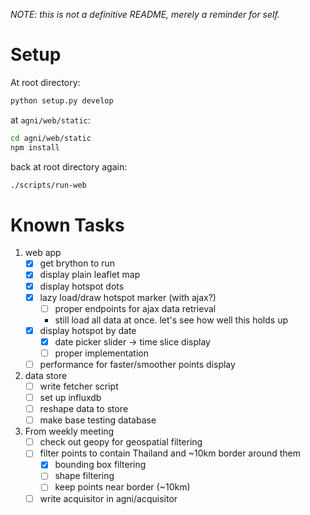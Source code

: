 *NOTE: this is not a definitive README, merely a reminder for self.*

# Setup

At root directory:

```sh
python setup.py develop
```

at `agni/web/static`:

```sh
cd agni/web/static
npm install
```

back at root directory again:

```sh
./scripts/run-web
```

# Known Tasks

1. web app
    - [x] get brython to run
    - [x] display plain leaflet map
    - [x] display hotspot dots
    - [x] lazy load/draw hotspot marker (with ajax?)
        - [ ] proper endpoints for ajax data retrieval
        - still load all data at once. let's see how well this holds up
    - [x] display hotspot by date
        - [x] date picker slider -> time slice display
        - [ ] proper implementation
    - [ ] performance for faster/smoother points display
2. data store
    - [ ] write fetcher script
    - [ ] set up influxdb
    - [ ] reshape data to store
    - [ ] make base testing database
3. From weekly meeting
    - [ ] check out geopy for geospatial filtering
    - [ ] filter points to contain Thailand and ~10km border around them
        - [x] bounding box filtering
        - [ ] shape filtering
        - [ ] keep points near border (~10km)
    - [ ] write acquisitor in agni/acquisitor
